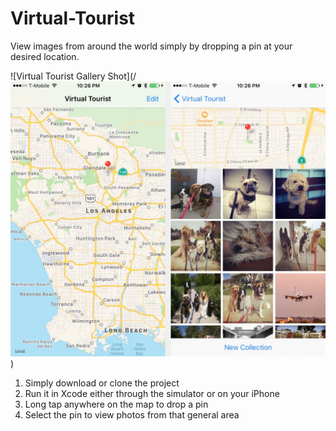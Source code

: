 # Virtual-Tourist
View images from around the world simply by dropping a pin at your desired location.

![Virtual Tourist Gallery Shot](/
![Virtual Tourist Gallery](Readme_Assets/Virtual_Tourist_Gallery.jpg?raw=true "Virtual Tourist Gallery"))

1. Simply download or clone the project
2. Run it in Xcode either through the simulator or on your iPhone
3. Long tap anywhere on the map to drop a pin
4. Select the pin to view photos from that general area
